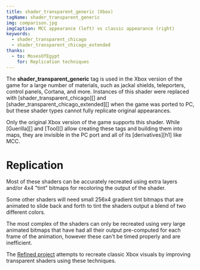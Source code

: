 ```yaml
---
title: shader_transparent_generic (Xbox)
tagName: shader_transparent_generic
img: comparison.jpg
imgCaption: MCC appearance (left) vs classic appearance (right)
keywords:
  - shader_transparent_chicago
  - shader_transparent_chicago_extended
thanks:
  - to: MosesOfEgypt
    for: Replication techniques
---
```

The **shader_transparent_generic** tag is used in the Xbox version of the game for a large number of materials, such as jackal shields, teleporters, control panels, Cortana, and more. Instances of this shader were replaced with [shader_transparent_chicago][] and [shader_transparent_chicago_extended][] when the game was ported to PC, but these shader types cannot fully replicate original appearances.

Only the original Xbox version of the game supports this shader. While [Guerilla][] and [Tool][] allow creating these tags and building them into maps, they are invisible in the PC port and all of its [derivatives][h1] like MCC.

# Replication
Most of these shaders can be accurately recreated using extra layers and/or 4x4 "tint" bitmaps for recoloring the output of the shader.

Some other shaders will need small 256x4 gradient tint bitmaps that are animated to slide back and forth to tint the shaders output a blend of two different colors.

The most complex of the shaders can only be recreated using very large animated bitmaps that have had all their output pre-computed for each frame of the animation, however these can't be timed properly and are inefficient.

The [Refined project][refined] attempts to recreate classic Xbox visuals by improving transparent shaders using these techniques.

[refined]: https://www.reddit.com/r/HaloCERefined
